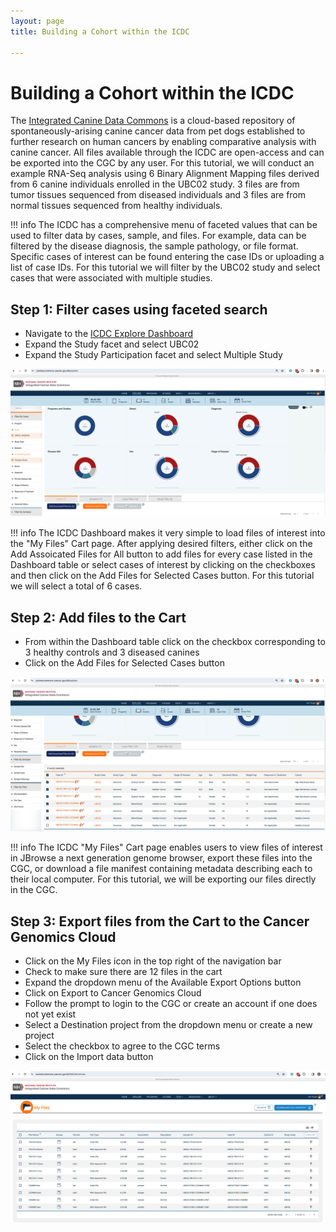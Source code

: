```yaml
---
layout: page
title: Building a Cohort within the ICDC

---
```



Building a Cohort within the ICDC
============================================

The [Integrated Canine Data Commons](https:https://caninecommons.cancer.gov/#/) is a cloud-based repository of spontaneously-arising canine cancer data from pet dogs established to further research on human cancers by enabling comparative analysis with canine cancer.
All files available through the ICDC are open-access and can be exported into the CGC by any user. For this tutorial, we will conduct an example RNA-Seq analysis using 6 Binary Alignment Mapping files derived from 6 canine individuals enrolled in the UBC02 study.  3 files are from tumor tissues sequenced from diseased individuals and 3 files are from normal tissues sequenced from healthy individuals. 

!!! info
    The ICDC has a comprehensive menu of faceted values that can be used to filter data by cases, sample, and files. For example, data can be filtered by the disease diagnosis, the sample pathology, or file format. Specific cases of interest can be found entering the case IDs or uploading a list of case IDs. For this tutorial we will filter by the UBC02 study and select cases that were associated with multiple studies.
## Step 1: Filter cases using faceted search
* Navigate to the [ICDC Explore Dashboard](https://caninecommons-qa.cancer.gov/#/explore)
* Expand the <span class="highlight_facet">Study</span> facet and select <span class="highlight_facetvalue">UBC02</span>
* Expand the <span class="highlight_facet">Study Participation</span> facet and select <span class="highlight_facetvalue">Multiple Study</span>

![ICDC Explore Dashboard](./rna-seq-images/icdc-explore-dashboard.png "ICDC Explore Dashboard")

!!! info
    The ICDC Dashboard makes it very simple to load files of interest into the "My Files" Cart page. After applying desired filters, either click on the Add Assoicated Files for All button to add files for every case listed in the Dashboard table or select cases of interest by clicking on the checkboxes and then click on the Add Files for Selected Cases button. For this tutorial we will select a total of 6 cases.
## Step 2: Add files to the Cart
* From within the Dashboard table click on the checkbox corresponding to 3 healthy controls and 3 diseased canines
* Click on the <span class="highlight_button">Add Files for Selected Cases</span> button

![ICDC Dashboard Table](./rna-seq-images/icdc-dashboard-table.png "Dashboard Table")

!!! info
    The ICDC "My Files" Cart page enables users to view files of interest in JBrowse a next generation genome browser, export these files into the CGC, or download a file manifest containing metadata describing each to their local computer. For this tutorial, we will be exporting our files directly in the CGC.
    
## Step 3: Export files from the Cart to the Cancer Genomics Cloud
* Click on the <span class="highlight_icon">My Files</span> icon in the top right of the navigation bar
* Check to make sure there are 12 files in the cart
* Expand the dropdown menu of the <span class="highlight_button">Available Export Options</span> button
* Click on <span class="highlight_button">Export to Cancer Genomics Cloud</span>
* Follow the prompt to login to the CGC or create an account if one does not yet exist
* Select a <span class="highlight_button">Destination project</span> from the dropdown menu or create a new project
* Select the <span class="highlight_icon">checkbox</span> to agree to the CGC terms
* Click on the <span class="highlight_button">Import data</span> button

![ICDC My Files Cart Page](./rna-seq-images/icdc-loaded-cart.png "My Files Cart page")